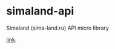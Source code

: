 # simaland-api
Simaland (sima-land.ru) API micro library

[link](https://www.sima-land.ru/api/v2/help/ "API Documentation").
